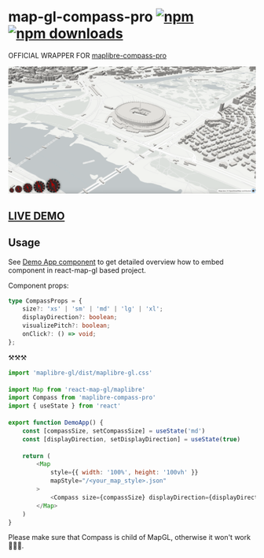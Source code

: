 # map-gl-compass-pro  [![npm](https://img.shields.io/npm/v/map-gl-compass-pro.svg)](https://www.npmjs.com/package/map-gl-compass-pro) [![npm downloads](https://img.shields.io/npm/dm/map-gl-compass-pro.svg)](https://www.npmjs.com/package/map-gl-compass-pro)
OFFICIAL WRAPPER FOR [maplibre-compass-pro](https://github.com/jedluk/maplibre-compass-pro)

![Screen](https://github.com/jedluk/maplibre-compass-pro/blob/main/demo.png?raw=true)

## [LIVE DEMO](https://codesandbox.io/p/sandbox/peaceful-mirzakhani-tv38ck)

## Usage
See [Demo App component](./src/DemoApp.tsx) to get detailed overview how to embed component in react-map-gl based project.

Component props:
```typescript
type CompassProps = {
    size?: 'xs' | 'sm' | 'md' | 'lg' | 'xl';
    displayDirection?: boolean;
    visualizePitch?: boolean;
    onClick?: () => void;
};
```
⚒️⚒️⚒️
```javascript
import 'maplibre-gl/dist/maplibre-gl.css'

import Map from 'react-map-gl/maplibre'
import Compass from 'maplibre-compass-pro'
import { useState } from 'react'

export function DemoApp() {
	const [compassSize, setCompassSize] = useState('md')
	const [displayDirection, setDisplayDirection] = useState(true)

	return (
		<Map
			style={{ width: '100%', height: '100vh' }}
			mapStyle="/<your_map_style>.json"
		>
			<Compass size={compassSize} displayDirection={displayDirection} />
		</Map>
	)
}
```

Please make sure that Compass is child of MapGL, otherwise it won't work 🙏🙏🙏. 

